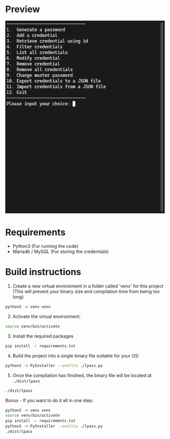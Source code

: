 # Preview
![LPass Preview](./demonstration.gif)

# Requirements
- Python3 (For running the code)
- Mariadb / MySQL (For storing the credentials)

# Build instructions

1. Create a new virtual environment in a folder called 'venv' for this project (This will prevent your binary size and compilation time from being too long).
```bash
python3 -m venv venv
```

2. Activate the virtual environment:
```bash
source venv/bin/activate
```

3. Install the required packages
```bash
pip install -r requirements.txt
```

4. Build the project into a single binary file suitable for your OS:
```bash
python3 -m PyInstaller --onefile ./lpass.py
```

5. Once the compilation has finished, the binary file will be located at `./dist/lpass`
```bash
./dist/lpass
```

Bonus - If you want to do it all in one step:
```bash
python3 -m venv venv
source venv/bin/activate
pip install -r requirements.txt
python3 -m PyInstaller --onefile ./lpass.py
./dist/lpass
```

